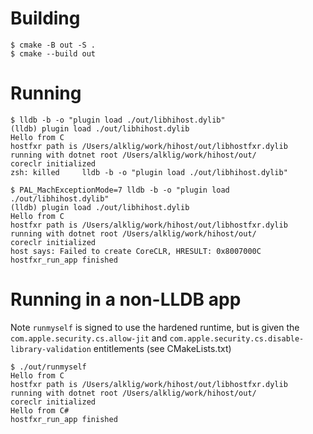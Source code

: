 
# Building

```console
$ cmake -B out -S .
$ cmake --build out
```

# Running

```console
$ lldb -b -o "plugin load ./out/libhihost.dylib"
(lldb) plugin load ./out/libhihost.dylib
Hello from C
hostfxr path is /Users/alklig/work/hihost/out/libhostfxr.dylib
running with dotnet root /Users/alklig/work/hihost/out/
coreclr initialized
zsh: killed     lldb -b -o "plugin load ./out/libhihost.dylib"

$ PAL_MachExceptionMode=7 lldb -b -o "plugin load ./out/libhihost.dylib"
(lldb) plugin load ./out/libhihost.dylib
Hello from C
hostfxr path is /Users/alklig/work/hihost/out/libhostfxr.dylib
running with dotnet root /Users/alklig/work/hihost/out/
coreclr initialized
host says: Failed to create CoreCLR, HRESULT: 0x8007000C
hostfxr_run_app finished
```

# Running in a non-LLDB app

Note `runmyself` is signed to use the hardened runtime, but is given the `com.apple.security.cs.allow-jit` and `com.apple.security.cs.disable-library-validation` entitlements (see CMakeLists.txt)

``` console
$ ./out/runmyself
Hello from C
hostfxr path is /Users/alklig/work/hihost/out/libhostfxr.dylib
running with dotnet root /Users/alklig/work/hihost/out/
coreclr initialized
Hello from C#
hostfxr_run_app finished
```

